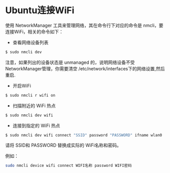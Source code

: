 # Ubuntu连接WiFi

使用 NetworkManager 工具来管理网络，其在命令行下对应的命令是 nmcli，要连接WiFi，相关的命令如下：

- 查看网络设备列表

```bash
$ sudo nmcli dev
```

注意，如果列出的设备状态是 unmanaged 的，说明网络设备不受NetworkManager管理，你需要清空 /etc/network/interfaces下的网络设置,然后重启.

- 开启WiFi

```bash
$ sudo nmcli r wifi on
```

- 扫描附近的 WiFi 热点

```bash
$ sudo nmcli dev wifi
```

- 连接到指定的 WiFi 热点

```bash
$ sudo nmcli dev wifi connect "SSID" password "PASSWORD" ifname wlan0
```

请将 SSID和 PASSWORD 替换成实际的 WiFi名称和密码。

例如：

```bash
sudo nmcli device wifi connect WIFI名称 password WIFI密码
```



